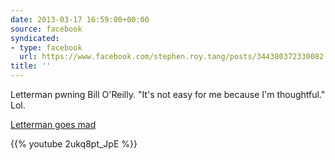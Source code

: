 ```yaml
---
date: 2013-03-17 16:59:00+00:00
source: facebook
syndicated:
- type: facebook
  url: https://www.facebook.com/stephen.roy.tang/posts/344380372330082
title: ''
---
```


Letterman pwning Bill O'Reilly. "It's not easy for me because I'm thoughtful." Lol. 

[Letterman goes mad](https://www.youtube.com/watch?v=2ukq8pt_JpE)



{{% youtube 2ukq8pt_JpE %}}